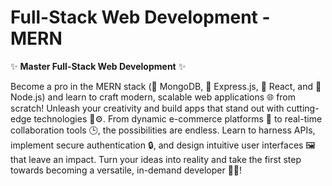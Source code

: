 # Full-Stack Web Development - MERN

✨ **Master Full-Stack Web Development** ✨

Become a pro in the MERN stack (🔐 MongoDB, 🏢 Express.js, 🔦 React, and 🤖 Node.js) and learn to craft modern, scalable web applications 🌐 from scratch! Unleash your creativity and build apps that stand out with cutting-edge technologies 🎨⚙️. From dynamic e-commerce platforms 🛒 to real-time collaboration tools 🕒, the possibilities are endless. Learn to harness APIs, implement secure authentication 🔒, and design intuitive user interfaces 🖼️ that leave an impact. Turn your ideas into reality and take the first step towards becoming a versatile, in-demand developer 🚀✨!